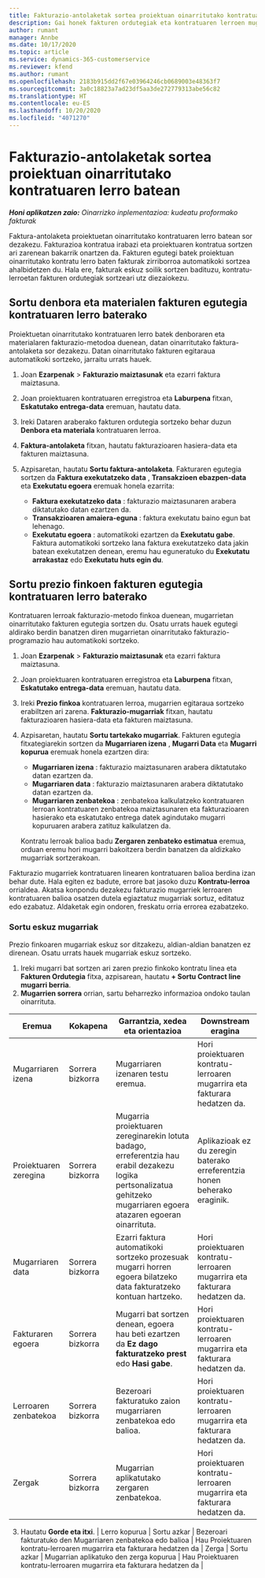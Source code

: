 ```yaml
---
title: Fakturazio-antolaketak sortea proiektuan oinarritutako kontratuaren lerro batean
description: Gai honek fakturen ordutegiak eta kontratuaren lerroen mugarriak sortzeari buruzko informazioa eskaintzen du.
author: rumant
manager: Annbe
ms.date: 10/17/2020
ms.topic: article
ms.service: dynamics-365-customerservice
ms.reviewer: kfend
ms.author: rumant
ms.openlocfilehash: 2183b915dd2f67e03964246cb0689003e48363f7
ms.sourcegitcommit: 3a0c18823a7ad23df5aa3de272779313abe56c82
ms.translationtype: HT
ms.contentlocale: eu-ES
ms.lasthandoff: 10/20/2020
ms.locfileid: "4071270"
---
```

# <a name="creating-invoice-schedules-on-a-project-based-contract-line"></a>Fakturazio-antolaketak sortea proiektuan oinarritutako kontratuaren lerro batean

_**Honi aplikatzen zaio:** Oinarrizko inplementazioa: kudeatu proformako fakturak_


Faktura-antolaketa proiektuetan oinarritutako kontratuaren lerro batean sor dezakezu. Fakturazioa kontratua irabazi eta proiektuaren kontratua sortzen ari zarenean bakarrik onartzen da. Fakturen egutegi batek proiektuan oinarritutako kontratu lerro baten fakturak zirriborroa automatikoki sortzea ahalbidetzen du. Hala ere, fakturak eskuz soilik sortzen badituzu, kontratu-lerroetan fakturen ordutegiak sortzeari utz diezaiokezu.

## <a name="create-a-time-and-material-invoice-schedule-for-a-contract-line"></a>Sortu denbora eta materialen fakturen egutegia kontratuaren lerro baterako

Proiektuetan oinarritutako kontratuaren lerro batek denboraren eta materialaren fakturazio-metodoa duenean, datan oinarritutako faktura-antolaketa sor dezakezu. Datan oinarritutako fakturen egitaraua automatikoki sortzeko, jarraitu urrats hauek.

1. Joan **Ezarpenak** > **Fakturazio maiztasunak** eta ezarri faktura maiztasuna.
2. Joan proiektuaren kontratuaren erregistroa eta **Laburpena** fitxan, **Eskatutako entrega-data** eremuan, hautatu data.
3. Ireki Dataren araberako fakturen ordutegia sortzeko behar duzun **Denbora eta materiala** kontratuaren lerroa. 
4. **Faktura-antolaketa** fitxan, hautatu fakturazioaren hasiera-data eta fakturen maiztasuna.
5. Azpisaretan, hautatu **Sortu faktura-antolaketa**. Fakturaren egutegia sortzen da **Faktura exekutatzeko data** , **Transakzioen ebazpen-data** eta **Exekutatu egoera** eremuak honela ezarrita:

    - **Faktura exekutatzeko data** : fakturazio maiztasunaren arabera diktatutako datan ezartzen da.
    - **Transakzioaren amaiera-eguna** : faktura exekutatu baino egun bat lehenago.
    - **Exekutatu egoera** : automatikoki ezartzen da **Exekutatu gabe**. Faktura automatikoki sortzeko lana faktura exekutatzeko data jakin batean exekutatzen denean, eremu hau eguneratuko du **Exekutatu arrakastaz** edo **Exekutatu huts egin du**.


## <a name="create-a-fixed-price-invoice-schedule-for-a-contract-line"></a>Sortu prezio finkoen fakturen egutegia kontratuaren lerro baterako

Kontratuaren lerroak fakturazio-metodo finkoa duenean, mugarrietan oinarritutako fakturen egutegia sortzen du. Osatu urrats hauek egutegi aldirako berdin banatzen diren mugarrietan oinarritutako fakturazio-programazio hau automatikoki sortzeko.

1. Joan **Ezarpenak** > **Fakturazio maiztasunak** eta ezarri faktura maiztasuna.
2. Joan proiektuaren kontratuaren erregistroa eta **Laburpena** fitxan, **Eskatutako entrega-data** eremuan, hautatu data.
3. Ireki **Prezio finkoa** kontratuaren lerroa, mugarrien egitaraua sortzeko erabiltzen ari zarena. **Fakturazio-mugarriak** fitxan, hautatu fakturazioaren hasiera-data eta fakturen maiztasuna. 
4. Azpisaretan, hautatu **Sortu tartekako mugarriak**. Fakturen egutegia fitxategiarekin sortzen da **Mugarriaren izena** , **Mugarri Data** eta **Mugarri kopurua** eremuak honela ezartzen dira:

    - **Mugarriaren izena** : fakturazio maiztasunaren arabera diktatutako datan ezartzen da.
    - **Mugarriaren data** : fakturazio maiztasunaren arabera diktatutako datan ezartzen da.
    - **Mugarriaren zenbatekoa** : zenbatekoa kalkulatzeko kontratuaren lerroan kontratuaren zenbatekoa maiztasunaren eta fakturazioaren hasierako eta eskatutako entrega datek agindutako mugarri kopuruaren arabera zatituz kalkulatzen da.

    Kontratu lerroak balioa badu **Zergaren zenbateko estimatua** eremua, orduan eremu hori mugarri bakoitzera berdin banatzen da aldizkako mugarriak sortzerakoan.

Fakturazio mugarriek kontratuaren linearen kontratuaren balioa berdina izan behar dute. Hala egiten ez badute, errore bat jasoko duzu **Kontratu-lerroa** orrialdea. Akatsa konpondu dezakezu fakturazio mugarriek lerroaren kontratuaren balioa osatzen dutela egiaztatuz mugarriak sortuz, editatuz edo ezabatuz. Aldaketak egin ondoren, freskatu orria errorea ezabatzeko.

### <a name="manually-create-milestones"></a>Sortu eskuz mugarriak

Prezio finkoaren mugarriak eskuz sor ditzakezu, aldian-aldian banatzen ez direnean. Osatu urrats hauek mugarriak eskuz sortzeko.

1. Ireki mugarri bat sortzen ari zaren prezio finkoko kontratu linea eta **Fakturen Ordutegia** fitxa, azpisarean, hautatu **+ Sortu Contract line mugarri berria**. 
2. **Mugarrien sorrera** orrian, sartu beharrezko informazioa ondoko taulan oinarrituta.

| Eremua | Kokapena | Garrantzia, xedea eta orientazioa | Downstream eragina |
| --- | --- | --- | --- |
| Mugarriaren izena | Sorrera bizkorra | Mugarriaren izenaren testu eremua. | Hori proiektuaren kontratu-lerroaren mugarrira eta fakturara hedatzen da. |
| Proiektuaren zeregina | Sorrera bizkorra | Mugarria proiektuaren zereginarekin lotuta badago, erreferentzia hau erabil dezakezu logika pertsonalizatua gehitzeko mugarriaren egoera atazaren egoeran oinarrituta. | Aplikazioak ez du zeregin baterako erreferentzia honen beherako eraginik. |
| Mugarriaren data | Sorrera bizkorra | Ezarri faktura automatikoki sortzeko prozesuak mugarri horren egoera bilatzeko data fakturatzeko kontuan hartzeko. | Hori proiektuaren kontratu-lerroaren mugarrira eta fakturara hedatzen da. |
| Fakturaren egoera | Sorrera bizkorra | Mugarri bat sortzen denean, egoera hau beti ezartzen da **Ez dago fakturatzeko prest** edo **Hasi gabe**. | Hori proiektuaren kontratu-lerroaren mugarrira eta fakturara hedatzen da. |
| Lerroaren zenbatekoa | Sorrera bizkorra | Bezeroari fakturatuko zaion mugarriaren zenbatekoa edo balioa. | Hori proiektuaren kontratu-lerroaren mugarrira eta fakturara hedatzen da. |
| Zergak | Sorrera bizkorra | Mugarrian aplikatutako zergaren zenbatekoa. | Hori proiektuaren kontratu-lerroaren mugarrira eta fakturara hedatzen da. |

3. Hautatu **Gorde eta itxi**.
| Lerro kopurua | Sortu azkar | Bezeroari fakturatuko den Mugarriaren zenbatekoa edo balioa | Hau Proiektuaren kontratu-lerroaren mugarrira eta fakturara hedatzen da | Zerga | Sortu azkar | Mugarrian aplikatuko den zerga kopurua | Hau Proiektuaren kontratu-lerroaren mugarrira eta fakturara hedatzen da |
